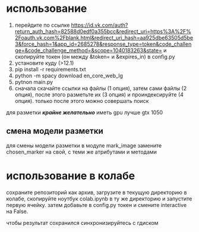 # использование
1. перейдите по ссылке https://id.vk.com/auth?return_auth_hash=82588d0edf0a355bcc&redirect_uri=https%3A%2F%2Foauth.vk.com%2Fblank.html&redirect_uri_hash=aa925dbe63505d5be3&force_hash=1&app_id=2685278&response_type=token&code_challenge=&code_challenge_method=&scope=1040183263&state= и скопируйте токен (он между &token= и &expires_in) в config.py
2. установите куду (>12.1)
3. pip install -r requirements.txt
4. python -m spacy download en_core_web_lg
5. pytnon main.py
6. сначала скачайте ссылки на файлы (1 опция), затем сами файлы (2 опция), после этого разметьте их (3 опция) и проиндексируйте (4 опция). только после этого можно совершать поиск

для разметки ***крайне желательно*** иметь gpu лучше gtx 1050

## смена модели разметки
для смены модели разметки в модуле mark_image замените chosen_marker на свой, с теми же атрибутами и методами

# использование в колабе
сохраните репозиторий как архив, загрузите в текущую директорию в колабе, скопируйте ноутбук colab.ipynb в ту же директорию и запустите первую ячейку. затем добавьте в config.py токен и смените interactive на False.

чтобы результат сохранился синхронизируйтесь с гдиском

